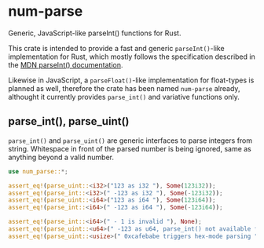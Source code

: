# num-parse

Generic, JavaScript-like parseInt() functions for Rust.

This crate is intended to provide a fast and generic `parseInt()`-like implementation for Rust, which mostly follows the specification described in the [MDN parseInt() documentation](https://developer.mozilla.org/en-US/docs/Web/JavaScript/Reference/Global_Objects/parseInt).

Likewise in JavaScript, a `parseFloat()`-like implementation for float-types is planned as well, therefore the crate has been named `num-parse` already, althought it currently provides `parse_int()` and variative functions only.

## parse_int(), parse_uint()

`parse_int()` and `parse_uint()` are generic interfaces to parse integers from string. Whitespace in front of the parsed number is being ignored, same as anything beyond a valid number.

```rust
use num_parse::*;

assert_eq!(parse_uint::<i32>("123 as i32 "), Some(123i32));
assert_eq!(parse_int::<i32>(" -123 as i32 "), Some(-123i32));
assert_eq!(parse_uint::<i64>("123 as i64 "), Some(123i64));
assert_eq!(parse_int::<i64>(" -123 as i64 "), Some(-123i64));

assert_eq!(parse_int::<i64>(" - 1 is invalid "), None);
assert_eq!(parse_uint::<u64>(" -123 as u64, parse_int() not available for this type "), None);
assert_eq!(parse_uint::<usize>(" 0xcafebabe triggers hex-mode parsing "), Some(3405691582usize));
```
